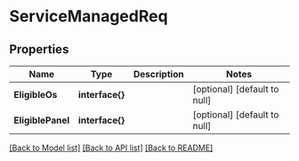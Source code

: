 # ServiceManagedReq

## Properties
Name | Type | Description | Notes
------------ | ------------- | ------------- | -------------
**EligibleOs** | **interface{}** |  | [optional] [default to null]
**EligiblePanel** | **interface{}** |  | [optional] [default to null]

[[Back to Model list]](../README.md#documentation-for-models) [[Back to API list]](../README.md#documentation-for-api-endpoints) [[Back to README]](../README.md)


